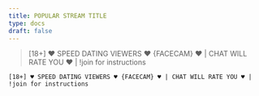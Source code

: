 ```yaml
---
title: POPULAR STREAM TITLE
type: docs
draft: false
---
```


> [18+] ♥️ SPEED DATING VIEWERS ♥️ {FACECAM} ♥️ | CHAT WILL RATE YOU ♥️ | !join for instructions

```plaintext {filename="Copy to clipboard"}
[18+] ♥️ SPEED DATING VIEWERS ♥️ {FACECAM} ♥️ | CHAT WILL RATE YOU ♥️ | !join for instructions
```
